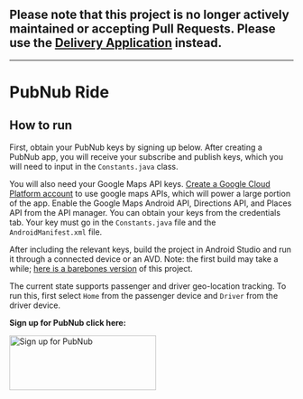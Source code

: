 ## Please note that this project is no longer actively maintained or accepting Pull Requests.  Please use the [Delivery Application](https://github.com/PubNubDevelopers/delivery-demo) instead.

----------------------

# PubNub Ride

## How to run

First, obtain your PubNub keys by signing up below. After creating a PubNub app, you will receive your subscribe and publish keys, which you will need to input in the `Constants.java` class. 

You will also need your Google Maps API keys. <a href="https://console.cloud.google.com/">Create a Google Cloud Platform account</a> to use google maps APIs, which will power a large portion of the app. Enable the Google Maps Android API, Directions API, and Places API from the API manager. You can obtain your keys from the credentials tab. Your key must go in the `Constants.java` file and the `AndroidManifest.xml` file. 


After including the relevant keys, build the project in Android Studio and run it through a connected device or an AVD. Note: the first build may take a while; [here is a barebones version](https://github.com/PubNubDevelopers/SelfDrivingApp) of this project. 

The current state supports passenger and driver geo-location tracking. To run this, first select `Home` from the passenger device and `Driver` from the driver device. 

**Sign up for PubNub click here:**

<a href="https://dashboard.pubnub.com/signup?devrel_gh=PubNubRide">
    <img alt="Sign up for PubNub" src="https://i.imgur.com/og5DDjf.png" width=260 height=97/>
</a>
